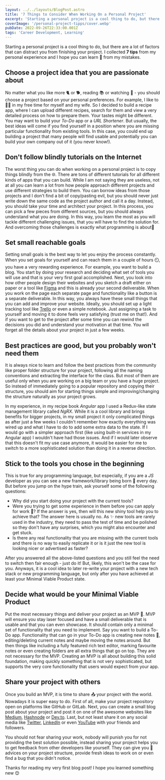 ```yaml
---
layout: ../../layouts/BlogPost.astro
title: '7 Things to Consider When Working On a Personal Project'
excerpt: 'Starting a personal project is a cool thing to do, but there are a lot of factors that can distract you from finishing your project. In this post, I collected 7 tips from my personal experience and I hope you can learn 📘 from my mistakes.'
coverImage: '/personal-project-tipps/cover.webp'
pubDate: 2022-09-26T22:33:00.001Z
tags: 'Career Development, Learning'
---
```


Starting a personal project is a cool thing to do, but there are a lot of factors that can distract you from finishing your project. I collected **7 tips** from my personal experience and I hope you can learn 📘 from my mistakes.

## Choose a project idea that you are passionate about

No matter what you like more 🐈 or 🐕, reading 📚 or watching 🎥 - you should choose a project based on your personal preferences. For example, I like to 🧑‍🍳 in my free time for myself and my wife. So I decided to build a recipe app, where I can upload different recipes, search for them and view a very detailed process on how to prepare them. Your tastes might be different. You may want to build your _To-Do_ app or a _URL Shortener_. But usually, the best ideas will come if you find yourself in a position where you are missing particular functionality from existing tools. In this case, you could end up building a project that many people will find usable and potentially you can build your own company out of it (you never know!).

## Don't follow blindly tutorials on the Internet

The worst thing you can do when working on a personal project is to copy things blindly from the 🌐. There are tons of different tutorials for all different kinds of apps that you can build. While I am not saying they are useless, not at all you can learn a lot from how people approach different projects and use different strategies to build them. You can borrow ideas from those projects and I don't find a bit of copy/pasting evil, but you should never just write down the same code as the project author and call it a day. Instead, you should take your time and architect your project. In this process, you can pick a few pieces from different sources, but you should always understand what you are doing. In this way, you learn the most as you will tackle different challenging issues, that you will have to find the solution for. And overcoming those challenges is exactly what programming is about🚀

## Set small reachable goals

Setting small goals is the best way to let you enjoy the process constantly. When you set goals for yourself and can reach them in a couple of hours ⏲️, you have a very rewarding experience. For example, you want to build a blog. You start by doing your research and deciding what set of tools you will use and that is your very first goal accomplished. Next, you look into how other people design their websites and you sketch a draft either on paper or a tool like [Figma](https://www.figma.com/) and this is already your second deliverable. When you work on the page each separate page and functionality like a button is a separate deliverable. In this way, you always have these small things that you can add and improve your website. Ideally, you should set up a light tracking tool like [Trello](https://trello.com) or even a simple notebook. Just assigning a task to yourself and moving it to done feels very satisfying (trust me on that!). And if you want to get to the project after some time you can rewind the decisions you did and understand your motivation at that time. You will forget all the details about your project in just a few weeks.

## Best practices are good, but you probably won't need them

It is always nice to learn and follow the best practices from the community like proper folder structure for your project, following all the naming conventions and extracting the interface for the class. But most of them are useful only when you are working on a big team or you have a huge project. So instead of immediately going to a popular repository and copying their structure, you should aim for starting things simple and improving/changing the structure naturally as your project grows.

In my experience, in my recipe book _Angular_ app I used a Redux-like state management library called _NgRX_. While it is a cool library and brings benefits for bigger projects, in my small project it only complicated things as after just a few weeks I couldn't remember how exactly everything was wired up and what I have to do to add some extra data to the state. If I would go with a simpler approach first (like using built-in services in my Angular app) I wouldn't have had those issues. And if I would later observe that this doesn't fit my use case anymore, it would be easier for me to switch to a more sophisticated solution than doing it in a reverse direction.

## Stick to the tools you chose in the beginning

This is true for any programming language, but especially, if you are a _JS_ developer as you can see a new framework/library being born 👶 every day. But before you jump on the hype train, ask yourself some of the following questions:

- Why did you start doing your project with the current tools?
- Were you trying to get some experience in them before you can apply for work 💼? If the answer is yes, then will this new shiny tool help you to achieve that? The answer here is usually no. As ✨ new tools are rarely used in the industry, they need to pass the test of time and be polished so they don't have any surprises, which you might also encounter and get stuck.
- Is there any real functionality that you are missing with the current tools and there is no way to easily replicate it or is it just the new tool is looking nicer or advertised as faster?

After you answered all the above-listed questions and you still feel the need to switch then fair enough - just do it! But, likely, this won't be the case for you. Anyways, it is a cool idea to later re-write your project with a new tech stack or new programming language, but only after you have achieved at least your Minimal Viable Product state.

## Decide what would be your Minimal Viable Product

Put the most necessary things and deliver your project as an MVP 🚀. MVP will ensure you stay laser focused and have a small deliverable that is usable and that you can even showcase. It should contain only a minimal set of functionality that you need to implement. Say you want to build a To-Do app. Functionality that can go in your To-Do app is creating new notes 📓, editing/deleting current notes and maybe moving the notes around. But then things like including a fully featured rich text editor, marking favourite notes or even creating folders are all extra things that go on top. They are not necessary for the MVP. Creating an MVP is all about building this solid foundation, making quickly something that is not very sophisticated, but supports the very core functionality that users would expect from your app.

## Share your project with others

Once you build an MVP, it is time to share 📤 your project with the world. Nowadays it is super easy to do. First of all, make your project repository open on platforms like GitHub or GitLab. Next, you can create a small blog post about your project and post it on one of the awesome websites like [Medium](https://medium.com/), [Hashnode](https://hashnode.com)
or [Dev.to](https://dev.to/). Last, but not least share it on any social media like [Twitter](https://twitter.com/), [LinkedIn](https://www.linkedin.com/) or even [YouTube](https://www.youtube.com/) with your friends and followers.

You should not fear sharing your work, nobody will punish you for not providing the best solution possible, instead sharing your project helps you to get feedback from other developers like yourself. They can give you 💎 advices on your project structure, provide fresh ideas to work on or even find a bug that you didn't notice.

Thanks for reading my very first blog post! I hope you learned something new 😊
